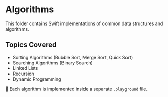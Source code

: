 # Algorithms  

This folder contains Swift implementations of common data structures and algorithms.  

## Topics Covered  
- Sorting Algorithms (Bubble Sort, Merge Sort, Quick Sort)  
- Searching Algorithms (Binary Search)  
- Linked Lists  
- Recursion  
- Dynamic Programming  

📂 Each algorithm is implemented inside a separate `.playground` file.
